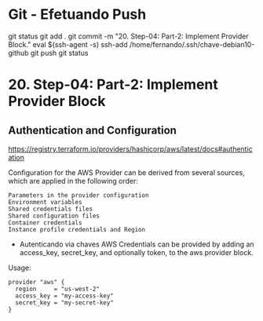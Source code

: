 
# ############################################################################
# ############################################################################
# ############################################################################
# Git - Efetuando Push

git status
git add .
git commit -m "20. Step-04: Part-2: Implement Provider Block."
eval $(ssh-agent -s)
ssh-add /home/fernando/.ssh/chave-debian10-github
git push
git status


# ############################################################################
# ############################################################################
# ############################################################################
# 20. Step-04: Part-2: Implement Provider Block


## Authentication and Configuration
<https://registry.terraform.io/providers/hashicorp/aws/latest/docs#authentication>

Configuration for the AWS Provider can be derived from several sources, which are applied in the following order:

    Parameters in the provider configuration
    Environment variables
    Shared credentials files
    Shared configuration files
    Container credentials
    Instance profile credentials and Region


- Autenticando via chaves AWS
Credentials can be provided by adding an access_key, secret_key, and optionally token, to the aws provider block.

Usage:

~~~~TF
provider "aws" {
  region     = "us-west-2"
  access_key = "my-access-key"
  secret_key = "my-secret-key"
}
~~~~